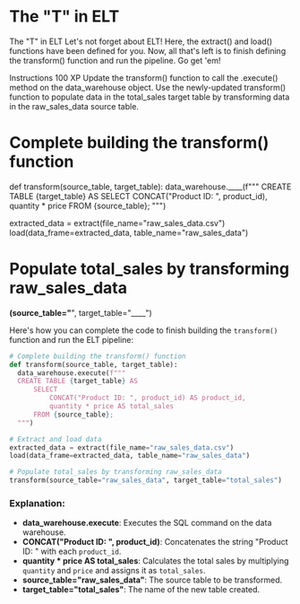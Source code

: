 # The "T" in ELT

The "T" in ELT
Let's not forget about ELT! Here, the extract() and load() functions have been defined for you. Now, all that's left is to finish defining the transform() function and run the pipeline. Go get 'em!

Instructions
100 XP
Update the transform() function to call the .execute() method on the data_warehouse object.
Use the newly-updated transform() function to populate data in the total_sales target table by transforming data in the raw_sales_data source table.

# Complete building the transform() function
def transform(source_table, target_table):
  data_warehouse.____(f"""
  CREATE TABLE {target_table} AS
      SELECT
          CONCAT("Product ID: ", product_id),
          quantity * price
      FROM {source_table};
  """)

extracted_data = extract(file_name="raw_sales_data.csv")
load(data_frame=extracted_data, table_name="raw_sales_data")

# Populate total_sales by transforming raw_sales_data
____(source_table="____", target_table="____")


Here's how you can complete the code to finish building the `transform()` function and run the ELT pipeline:

```python
# Complete building the transform() function
def transform(source_table, target_table):
  data_warehouse.execute(f"""
  CREATE TABLE {target_table} AS
      SELECT
          CONCAT("Product ID: ", product_id) AS product_id,
          quantity * price AS total_sales
      FROM {source_table};
  """)

# Extract and load data
extracted_data = extract(file_name="raw_sales_data.csv")
load(data_frame=extracted_data, table_name="raw_sales_data")

# Populate total_sales by transforming raw_sales_data
transform(source_table="raw_sales_data", target_table="total_sales")
```

### Explanation:
- **data_warehouse.execute**: Executes the SQL command on the data warehouse.
- **CONCAT("Product ID: ", product_id)**: Concatenates the string "Product ID: " with each `product_id`.
- **quantity * price AS total_sales**: Calculates the total sales by multiplying `quantity` and `price` and assigns it as `total_sales`.
- **source_table="raw_sales_data"**: The source table to be transformed.
- **target_table="total_sales"**: The name of the new table created.